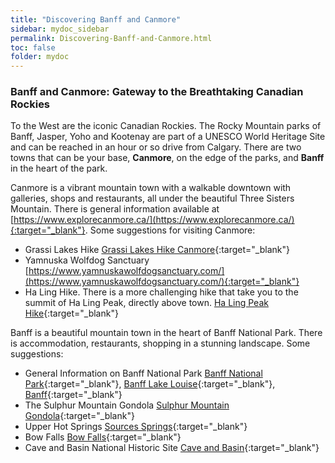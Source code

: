 ```yaml
---
title: "Discovering Banff and Canmore"
sidebar: mydoc_sidebar
permalink: Discovering-Banff-and-Canmore.html
toc: false 
folder: mydoc
---
```

### Banff and Canmore: Gateway to the Breathtaking Canadian Rockies
To the West are the iconic Canadian Rockies. The Rocky Mountain parks of Banff, Jasper, Yoho and Kootenay are part of a UNESCO World Heritage Site and can be reached in an hour or so drive from Calgary. There are two towns that can be your base, <b>Canmore</b>, on the edge of the parks, and <b>Banff</b> in the heart of the park.

Canmore is a vibrant mountain town with a walkable downtown with galleries, shops and restaurants, all under the beautiful Three Sisters Mountain. There is general information available at [https://www.explorecanmore.ca/](https://www.explorecanmore.ca/){:target="_blank"}. Some suggestions for visiting Canmore:

- Grassi Lakes Hike [Grassi Lakes Hike Canmore](https://www.travelbanffcanada.com/grassi-lakes-hike-canmore/){:target="_blank"}
- Yamnuska Wolfdog Sanctuary [https://www.yamnuskawolfdogsanctuary.com/](https://www.yamnuskawolfdogsanctuary.com/){:target="_blank"}
- Ha Ling Hike. There is a more challenging hike that take you to the summit of Ha Ling Peak, directly above town. [Ha Ling Peak Hike](https://destinationlesstravel.com/ha-ling-peak-hike/){:target="_blank"}

Banff is a beautiful mountain town in the heart of Banff National Park. There is accommodation, restaurants, shopping in a stunning landscape. Some suggestions:

- General Information on Banff National Park [Banff National Park](https://parks.canada.ca/pn-np/ab/banff){:target="_blank"}, [Banff Lake Louise](https://www.banfflakelouise.com/){:target="_blank"}, [Banff](https://banff.ca/){:target="_blank"}
- The Sulphur Mountain Gondola [Sulphur Mountain Gondola](https://gondolabanff.com/){:target="_blank"}
- Upper Hot Springs [Sources Springs](https://parks.canada.ca/voyage-travel/promotion/sources-springs/banff){:target="_blank"}
- Bow Falls [Bow Falls](https://www.travelalberta.com/listings/bow-falls-23787){:target="_blank"}
- Cave and Basin National Historic Site [Cave and Basin](https://parks.canada.ca/lhn-nhs/ab/caveandbasin){:target="_blank"}